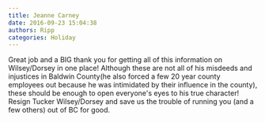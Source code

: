 ```yaml
---
title: Jeanne Carney
date: 2016-09-23 15:04:38
authors: Ripp
categories: Holiday
---
```


 Great job and a BIG thank you for getting all of this information on Wilsey/Dorsey in one place! Although these are not all of his misdeeds and injustices in Baldwin County(he also forced a few 20  year county employees out because he was intimidated by their influence in the county), these should be enough to open everyone's eyes to his true character! Resign Tucker Wilsey/Dorsey and save us the trouble of running you (and  a few others) out of BC for good.